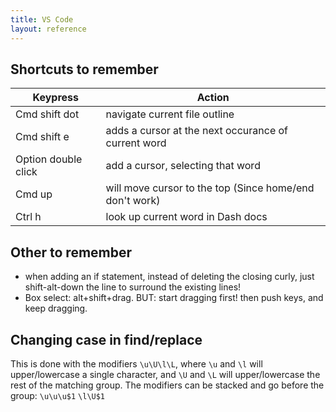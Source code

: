 ```yaml
---
title: VS Code
layout: reference
---
```


## Shortcuts to remember

| Keypress | Action                                    |
|----------|-------------------------------------------|
| Cmd shift dot | navigate current file outline |
| Cmd shift e | adds a cursor at the next occurance of current word |
| Option double click | add a cursor, selecting that word |
| Cmd up | will move cursor to the top (Since home/end don't work) |
| Ctrl h | look up current word in Dash docs |

## Other to remember
* when adding an if statement, instead of deleting the closing curly, just shift-alt-down the line to surround the existing lines!
* Box select: alt+shift+drag. BUT: start dragging first! then push keys, and keep dragging.

## Changing case in find/replace
This is done with the modifiers `\u\U\l\L`, where `\u` and `\l` will upper/lowercase a single character, and `\U` and `\L` will upper/lowercase the rest of the matching group.
The modifiers can be stacked and go before the group: `\u\u\u$1` `\l\U$1` 
